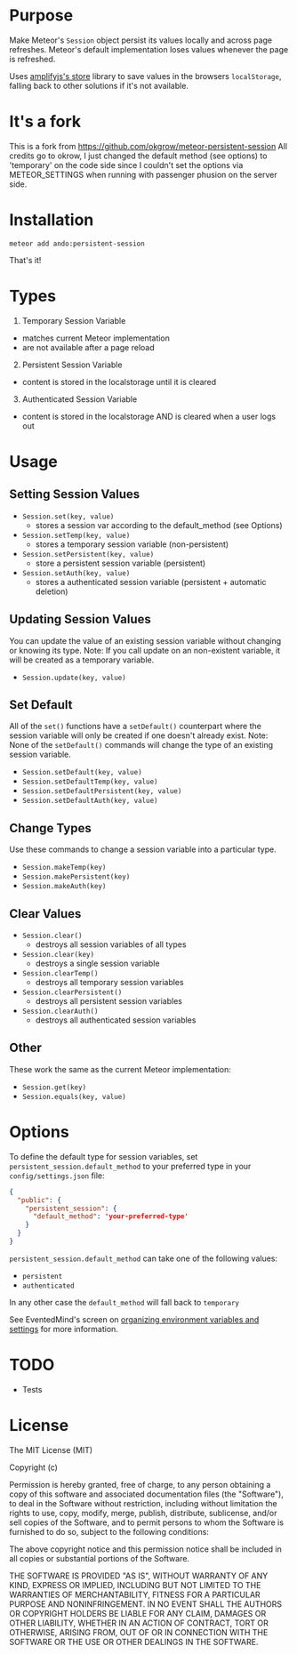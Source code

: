 Purpose
=======
Make Meteor's `Session` object persist its values locally and across page
refreshes. Meteor's default implementation loses values whenever the page is
refreshed.

Uses [amplifyjs's store](http://amplifyjs.com/api/store/) library to save
values in the browsers `localStorage`, falling back to other solutions if it's
not available.

It's a fork
===========
This is a fork from https://github.com/okgrow/meteor-persistent-session
All credits go to okrow, I just changed the default method (see options)
to 'temporary' on the code side since I couldn't set the options via METEOR_SETTINGS when
running with passenger phusion on the server side.

Installation
============
```
meteor add ando:persistent-session
```

That's it!

Types
=====

1. Temporary Session Variable
  * matches current Meteor implementation
  * are not available after a  page reload

2. Persistent Session Variable
  * content is stored in the localstorage until it is cleared

3. Authenticated Session Variable
  * content is stored in the localstorage AND is cleared when a user logs out

Usage
=====

Setting Session Values
----------------------

* `Session.set(key, value)`
  * stores a session var according to the default_method (see Options)
* `Session.setTemp(key, value)`
  * stores a temporary session variable (non-persistent)
* `Session.setPersistent(key, value)`
  * store a persistent session variable (persistent)
* `Session.setAuth(key, value)`
  * stores a authenticated session variable (persistent + automatic deletion)

Updating Session Values
-----------------------

You can update the value of an existing session variable without changing or knowing its type.
Note: If you call update on an non-existent variable, it will be created as a temporary variable.

* `Session.update(key, value)`

Set Default
-----------

All of the `set()` functions have a `setDefault()` counterpart where the session variable will only be created if one doesn't already exist.
Note: None of the `setDefault()` commands will change the type of an existing session variable.

* `Session.setDefault(key, value)`
* `Session.setDefaultTemp(key, value)`
* `Session.setDefaultPersistent(key, value)`
* `Session.setDefaultAuth(key, value)`

Change Types
------------

Use these commands to change a session variable into a particular type.

* `Session.makeTemp(key)`
* `Session.makePersistent(key)`
* `Session.makeAuth(key)`

Clear Values
------------

* `Session.clear()`
  * destroys all session variables of all types
* `Session.clear(key)`
  * destroys a single session variable
* `Session.clearTemp()`
  * destroys all temporary session variables
* `Session.clearPersistent()`
  * destroys all persistent session variables
* `Session.clearAuth()`
  * destroys all authenticated session variables

Other
-----

These work the same as the current Meteor implementation:

* `Session.get(key)`
* `Session.equals(key, value)`

Options
=======

To define the default type for session variables, set `persistent_session.default_method` to your preferred type in your
`config/settings.json` file:

```json
{
  "public": {
    "persistent_session": {
      "default_method": 'your-preferred-type'
    }
  }
}
```

`persistent_session.default_method` can take one of the following values:
* `persistent`
* `authenticated`

In any other case the `default_method` will fall back to `temporary`


See EventedMind's screen on [organizing environment variables and settings](https://www.eventedmind.com/feed/meteor-organizing-environment-variables-and-settings)
for more information.

TODO
====

* Tests

License
=======

The MIT License (MIT)

Copyright (c) <year> <copyright holders>

Permission is hereby granted, free of charge, to any person obtaining a copy
of this software and associated documentation files (the "Software"), to deal
in the Software without restriction, including without limitation the rights
to use, copy, modify, merge, publish, distribute, sublicense, and/or sell
copies of the Software, and to permit persons to whom the Software is
furnished to do so, subject to the following conditions:

The above copyright notice and this permission notice shall be included in
all copies or substantial portions of the Software.

THE SOFTWARE IS PROVIDED "AS IS", WITHOUT WARRANTY OF ANY KIND, EXPRESS OR
IMPLIED, INCLUDING BUT NOT LIMITED TO THE WARRANTIES OF MERCHANTABILITY,
FITNESS FOR A PARTICULAR PURPOSE AND NONINFRINGEMENT. IN NO EVENT SHALL THE
AUTHORS OR COPYRIGHT HOLDERS BE LIABLE FOR ANY CLAIM, DAMAGES OR OTHER
LIABILITY, WHETHER IN AN ACTION OF CONTRACT, TORT OR OTHERWISE, ARISING FROM,
OUT OF OR IN CONNECTION WITH THE SOFTWARE OR THE USE OR OTHER DEALINGS IN
THE SOFTWARE.
